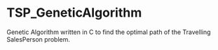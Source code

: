 # TSP_GeneticAlgorithm
Genetic Algorithm written in C to find the optimal path of the Travelling SalesPerson problem.
